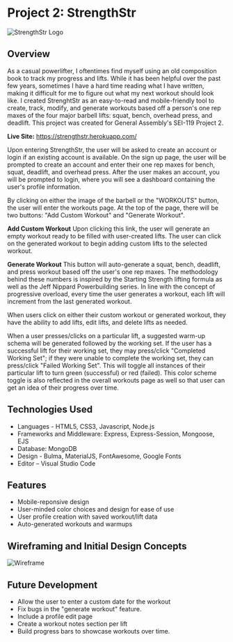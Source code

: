 
# Project 2: StrengthStr
![StrengthStr Logo](https://github.com/ericeoeur/ericeoeur.github.io/blob/main/strengthstr/public/img/ss_barbell_mono.png)
## Overview

As a casual powerlifter, I oftentimes find myself using an old composition book to track my progress and lifts. While it has been helpful over the past few years, sometimes I have a hard time reading what I have written, making it difficult for me to figure out what my next workout should look like. I created StrenghtStr as an easy-to-read and mobile-friendly tool to create, track, modify, and generate workouts based off a person's one rep maxes of the four major barbell lifts: squat, bench, overhead press, and deadlift. This project was created for General Assembly's SEI-119 Project 2. 

**Live Site:** https://strengthstr.herokuapp.com/

Upon entering StrengthStr, the user will be asked to create an account or login if an existing account is available. On the sign up page, the user will be prompted to create an account and enter their one rep maxes for bench, squat, deadlift, and overhead press.  After the user makes an account, you will be prompted to login, where you will see a dashboard containing the user's profile information. 

By clicking on either the image of the barbell or the "WORKOUTS" button, the user will enter the workouts page. At the top of the page, there will be two buttons: "Add Custom Workout" and "Generate Workout". 

**Add Custom Workout**
Upon clicking this link, the user will generate an empty workout ready to be filled with user-created lifts. The user can click on the generated workout to begin adding custom lifts to the selected workout. 

**Generate Workout**
This button will auto-generate a squat, bench, deadlift, and press workout based off the user's one rep maxes. The methodology behind these numbers is inspired by the Starting Strength lifting formula as well as the Jeff Nippard Powerbuilding series. In line with the concept of progressive overload, every time the user generates a workout, each lift will increment from the last generated workout. 

When users click on either their custom workout or generated workout, they have the ability to add lifts, edit lifts, and delete lifts as needed. 

When a user presses/clicks on a particular lift, a suggested warm-up schema will be generated followed by the working set. If the user has a successful lift for their working set, they may press/click "Completed Working Set"; if they were unable to complete the working set, they can press/click "Failed Working Set". This will toggle all instances of their particular lift to turn green (successful) or red (failed). This color scheme toggle is also reflected in the overall workouts page as well so that user can get an idea of their progress over time. 


## Technologies Used
  * Languages - HTML5, CSS3, Javascript, Node.js
  * Frameworks and Middleware: Express, Express-Session, Mongoose, EJS  
  * Database: MongoDB 
  * Design - Bulma, MaterialJS, FontAwesome, Google Fonts
  * Editor – Visual Studio Code 

## Features
  * Mobile-reponsive design 
  * User-minded color choices and design for ease of use
  * User profile creation with saved workout/lift data
  * Auto-generated workouts and warmups 
   
## Wireframing and Initial Design Concepts 
![Wireframe](https://github.com/ericeoeur/ericeoeur.github.io/blob/main/public/img/jeopardy_wireframing.jpg)

## Future Development
* Allow the user to enter a custom date for the workout
* Fix bugs in the "generate workout" feature. 
* Include a profile edit page
* Create a workout notes section per lift
* Build progress bars to showcase workouts over time. 
